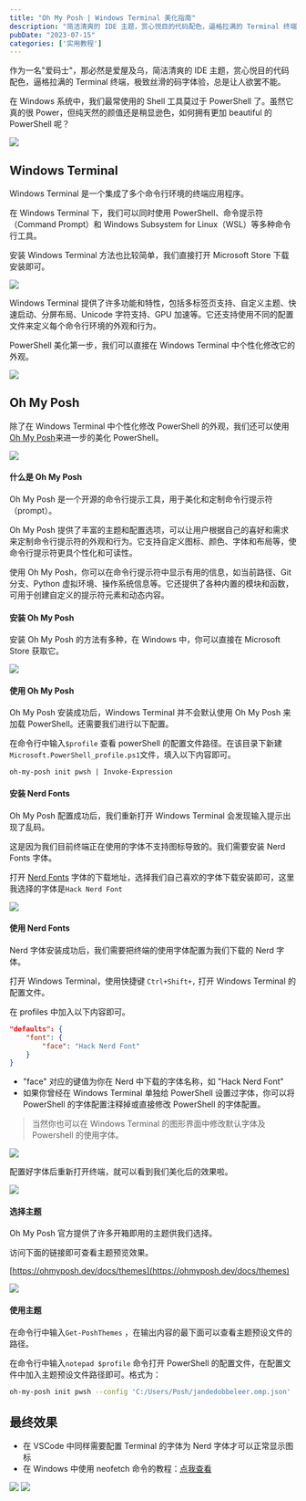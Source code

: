 ```yaml
---
title: "Oh My Posh | Windows Terminal 美化指南"
description: "简洁清爽的 IDE 主题，赏心悦目的代码配色，逼格拉满的 Terminal 终端，极致丝滑的码字体验，总是让人欲罢不能。"
pubDate: "2023-07-15"
categories: ['实用教程']
---
```


<!-- heroImage: "https://files.sunguoqi.com/images/202311220244903.webp" -->

作为一名"爱码士"，那必然是爱屋及乌，简洁清爽的 IDE 主题，赏心悦目的代码配色，逼格拉满的 Terminal 终端，极致丝滑的码字体验，总是让人欲罢不能。

在 Windows 系统中，我们最常使用的 Shell 工具莫过于 PowerShell 了。虽然它真的很 Power，但纯天然的颜值还是稍显逊色，如何拥有更加 beautiful 的 PowerShell 呢？

<img src="https://files.sunguoqi.com/images/202311250146674.webp">

## Windows Terminal

Windows Terminal 是一个集成了多个命令行环境的终端应用程序。

在 Windows Terminal 下，我们可以同时使用 PowerShell、命令提示符（Command Prompt）和 Windows Subsystem for Linux（WSL）等多种命令行工具。

安装 Windows Terminal 方法也比较简单，我们直接打开 Microsoft Store 下载安装即可。

<img src="https://files.sunguoqi.com/images/202311250147264.webp">

Windows Terminal 提供了许多功能和特性，包括多标签页支持、自定义主题、快速启动、分屏布局、Unicode 字符支持、GPU 加速等。它还支持使用不同的配置文件来定义每个命令行环境的外观和行为。

PowerShell 美化第一步，我们可以直接在 Windows Terminal 中个性化修改它的外观。

<img src="https://files.sunguoqi.com/images/202311250147174.webp">

## Oh My Posh

除了在 Windows Terminal 中个性化修改 PowerShell 的外观，我们还可以使用 [Oh My Posh](https://ohmyposh.dev/)来进一步的美化 PowerShell。

<img src="https://files.sunguoqi.com/images/202311250147163.webp">

#### 什么是 Oh My Posh

Oh My Posh 是一个开源的命令行提示工具，用于美化和定制命令行提示符（prompt）。

Oh My Posh 提供了丰富的主题和配置选项，可以让用户根据自己的喜好和需求来定制命令行提示符的外观和行为。它支持自定义图标、颜色、字体和布局等，使命令行提示符更具个性化和可读性。

使用 Oh My Posh，你可以在命令行提示符中显示有用的信息，如当前路径、Git 分支、Python 虚拟环境、操作系统信息等。它还提供了各种内置的模块和函数，可用于创建自定义的提示符元素和动态内容。

#### 安装 Oh My Posh

安装 Oh My Posh 的方法有多种，在 Windows 中，你可以直接在 Microsoft Store 获取它。

<img src="https://files.sunguoqi.com/images/202311250148937.webp">

#### 使用 Oh My Posh

Oh My Posh 安装成功后，Windows Terminal 并不会默认使用 Oh My Posh 来加载 PowerShell。还需要我们进行以下配置。

在命令行中输入`$profile` 查看 powerShell 的配置文件路径。在该目录下新建`Microsoft.PowerShell_profile.ps1`文件，填入以下内容即可。



```text
oh-my-posh init pwsh | Invoke-Expression
```


#### 安装 Nerd Fonts

Oh 
My Posh 配置成功后，我们重新打开 Windows Terminal 会发现输入提示出现了乱码。

这是因为我们目前终端正在使用的字体不支持图标导致的。我们需要安装 Nerd Fonts 字体。

打开 [Nerd Fonts](https://www.nerdfonts.com/font-downloads) 字体的下载地址，选择我们自己喜欢的字体下载安装即可，这里我选择的字体是`Hack Nerd Font`


<img src="https://files.sunguoqi.com/images/202311250148284.webp">

#### 使用 Nerd Fonts

Nerd 字体安装成功后，我们需要把终端的使用字体配置为我们下载的 Nerd 字体。

打开 Windows Terminal，使用快捷键 `Ctrl+Shift+,` 打开 Windows Terminal 的配置文件。

在 profiles 中加入以下内容即可。

```json
"defaults": {
	"font": {  
		"face": "Hack Nerd Font"  
	}  
}
```


- "face" 对应的键值为你在 Nerd 中下载的字体名称，如 "Hack Nerd Font" 
- 如果你曾经在 Windows Terminal 单独给 PowerShell 设置过字体，你可以将 PowerShell 的字体配置注释掉或直接修改 PowerShell 的字体配置。

>当然你也可以在 Windows Terminal 的图形界面中修改默认字体及 Powershell 的使用字体。

<img src="https://files.sunguoqi.com/images/202311250148578.webp">

配置好字体后重新打开终端，就可以看到我们美化后的效果啦。

<img src="https://files.sunguoqi.com/images/202311250148611.webp">

#### 选择主题

Oh My Posh 官方提供了许多开箱即用的主题供我们选择。

访问下面的链接即可查看主题预览效果。

[https://ohmyposh.dev/docs/themes](https://ohmyposh.dev/docs/themes)

<img src="https://files.sunguoqi.com/images/202311250149788.webp">

#### 使用主题

在命令行中输入`Get-PoshThemes` ，在输出内容的最下面可以查看主题预设文件的路径。

在命令行中输入`notepad $profile` 命令打开 PowerShell 的配置文件，在配置文件中加入主题预设文件路径即可。格式为：

```bash
oh-my-posh init pwsh --config 'C:/Users/Posh/jandedobbeleer.omp.json' | Invoke-Expression
```

## 最终效果

- 在 VSCode 中同样需要配置 Terminal 的字体为 Nerd 字体才可以正常显示图标
- 在 Windows 中使用 neofetch 命令的教程：[点我查看](https://www.makeuseof.com/how-to-install-and-use-neofetch-on-windows/)

<img src="https://files.sunguoqi.com/images/202311250149384.webp">

<img src="https://files.sunguoqi.com/images/202311250149895.webp">










